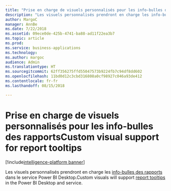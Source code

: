 ```yaml
---
title: "Prise en charge de visuels personnalisés pour les info-bulles des rapports"
description: "Les visuels personnalisés prendront en charge les info-bulles des rapports."
author: MargoC
manager: AnnBe
ms.date: 7/22/2018
ms.assetid: 09ece0de-425b-4741-ba88-ad11f22ea3b7
ms.topic: article
ms.prod: 
ms.service: business-applications
ms.technology: 
ms.author: margoc
audience: Admin
ms.translationtype: HT
ms.sourcegitcommit: 62ff356275ffd55047573b9224fb7c94df8dd602
ms.openlocfilehash: 11bd0d12c3cbd316808a0cf98927c046a93de412
ms.contentlocale: fr-fr
ms.lasthandoff: 08/15/2018

---
```

# <a name="custom-visual-support-for-report-tooltips"></a><span data-ttu-id="68f53-103">Prise en charge de visuels personnalisés pour les info-bulles des rapports</span><span class="sxs-lookup"><span data-stu-id="68f53-103">Custom visual support for report tooltips</span></span>

[!include[intelligence-platform banner](../../includes/intelligence-platform.md)]



<span data-ttu-id="68f53-104">Les visuels personnalisés prendront en charge les [info-bulles des rapports](https://docs.microsoft.com/power-bi/desktop-tooltips) dans le service Power BI Desktop.</span><span class="sxs-lookup"><span data-stu-id="68f53-104">Custom visuals will support [report tooltips](https://docs.microsoft.com/power-bi/desktop-tooltips) in the Power BI Desktop and service.</span></span>


